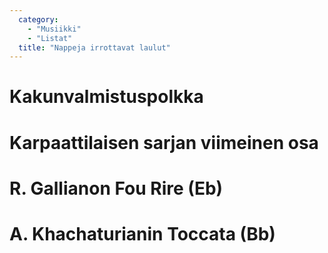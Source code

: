 ```yaml
---
  category: 
    - "Musiikki"
    - "Listat"
  title: "Nappeja irrottavat laulut"
---
```

# Kakunvalmistuspolkka
# Karpaattilaisen sarjan viimeinen osa
# R. Gallianon Fou Rire (Eb)
# A. Khachaturianin Toccata (Bb)